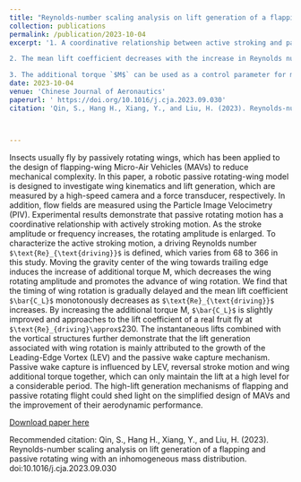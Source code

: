 ```yaml
---
title: "Reynolds-number scaling analysis on lift generation of a flapping and passive rotating wing with an inhomogeneous mass distribution"
collection: publications
permalink: /publication/2023-10-04
excerpt: '1. A coordinative relationship between active stroking and passive rotating motion is demonstrated in flapping wing system. Moreover, the phase shift `$\delta$` between wing rotation and stroke reversal depends on active stroking motion. And advanced rotation is obtained when driving Reynolds number smaller than 100. 

2. The mean lift coefficient decreases with the increase in Reynolds number, and increases with the increase in additional torque. 

3. The additional torque `$M$` can be used as a control parameter for modulating wing roation and lift generation. '
date: 2023-10-04
venue: 'Chinese Journal of Aeronautics'
paperurl: ' https://doi.org/10.1016/j.cja.2023.09.030'
citation: 'Qin, S., Hang H., Xiang, Y., and Liu, H. (2023). Reynolds-number scaling analysis on lift generation of a flapping and passive rotating wing with an inhomogeneous mass distribution.'



---
```


<!-- [![Watch the video]](https://github.com/haotianh9/haotianh9.github.io/blob/master/files/Movie%201.m4v)
 -->

Insects usually fly by passively rotating wings, which has been applied to the design of flapping-wing Micro-Air Vehicles (MAVs) to reduce mechanical complexity. In this paper, a robotic passive rotating-wing model is designed to investigate wing kinematics and lift generation, which are measured by a high-speed camera and a force transducer, respectively. In addition, flow fields are measured using the Particle Image Velocimetry (PIV). Experimental results demonstrate that passive rotating motion has a coordinative relationship with actively stroking motion. As the stroke amplitude or frequency increases, the rotating amplitude is enlarged. To characterize the active stroking motion, a driving Reynolds number `$\text{Re}_{\text{driving}}$` is defined, which varies from 68 to 366 in this study. Moving the gravity center of the wing towards trailing edge induces the increase of additional torque M, which decreases the wing rotating amplitude and promotes the advance of wing rotation. We find that the timing of wing rotation is gradually delayed and the mean lift coefficient `$\bar{C_L}$` monotonously decreases as `$\text{Re}_{\text{driving}}$` increases. By increasing the additional torque M, `$\bar{C_L}$` is slightly improved and approaches to the lift coefficient of a real fruit fly at `$\text{Re}_{driving}\approx$`230. The instantaneous lifts combined with the vortical structures further demonstrate that the lift generation associated with wing rotation is mainly attributed to the growth of the Leading-Edge Vortex (LEV) and the passive wake capture mechanism. Passive wake capture is influenced by LEV, reversal stroke motion and wing additional torque together, which can only maintain the lift at a high level for a considerable period. The high-lift generation mechanisms of flapping and passive rotating flight could shed light on the simplified design of MAVs and the improvement of their aerodynamic performance.

<!-- ![flexion swimming](/files/flexion_swimming.gif) -->

[Download paper here](/files/publications/Qin2023.pdf)

Recommended citation: Qin, S., Hang H., Xiang, Y., and Liu, H. (2023). Reynolds-number scaling analysis on lift generation of a flapping and passive rotating wing with an inhomogeneous mass distribution. doi:10.1016/j.cja.2023.09.030
